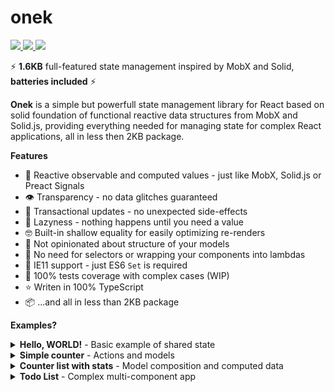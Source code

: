 # onek

<p>
  <a href="https://www.npmjs.com/package/onek" > 
    <img src="https://badgen.net/npm/v/onek?color=5fbfcd"/> 
  </a>
  <a href="https://bundlephobia.com/package/onek" > 
    <img src="https://badgen.net/badgesize/gzip/file-url/unpkg.com/onek/dist/onek.js?color=5fbfcd"/> 
  </a>
  <a href="https://github.com/zheksoon/onek/blob/main/LICENSE" > 
    <img src="https://badgen.net/github/license/zheksoon/onek?color=5fbfcd"/> 
  </a>
</p>

⚡️ **1.6KB** full-featured state management inspired by MobX and Solid, **batteries included** ⚡️

**Onek** is a simple but powerfull state management library for React based on solid foundation of functional reactive data structures from MobX and Solid.js, providing everything needed for managing state for complex React applications, all in less then 2KB package.

**Features**

- 🚀 Reactive observable and computed values - just like MobX, Solid.js or Preact Signals
- 👁 Transparency - no data glitches guaranteed
- 🔄 Transactional updates - no unexpected side-effects
- 🙈 Lazyness - nothing happens until you need a value
- 🤓 Built-in shallow equality for easily optimizing re-renders
- 🤔 Not opinionated about structure of your models
- 🎱 No need for selectors or wrapping your components into lambdas
- 💾 IE11 support - just ES6 `Set` is required
- 💯 100% tests coverage with complex cases (WIP)
- ⭐️ Writen in 100% TypeScript
- 📦 ...and all in less than 2KB package

**Examples?**

<details>
    <summary><b>Hello, WORLD!</b> - Basic example of shared state</summary>

```jsx
import { observable, computed, useObserver } from "onek";

const [name, setName] = observable("Eugene");
const uppercaseName = computed(() => name().toUpperCase());

const NameInput = () => {
  const obs = useObserver();
  const onChange = useCallback((e) => setName(e.target.value), [setName]);

  return <input type="text" value={name(obs)} onChange={onChange} />;
};

const Greeter = () => {
  const obs = useObserver();

  return <span>Hello, {uppercaseName(obs)}!</span>;
};

root.render(
  <>
    <NameInput />
    <Greeter />
  </>
);
```

</details>

<details>
    <summary><b>Simple counter</b> - Actions and models</summary>

```jsx
import { observable, action, useObserver } from "onek";

const makeCounter = (initial) => {
  const [count, setCount] = observable(initial);
  const inc = action(() => setCount((count) => count + 1));
  const dec = action(() => setCount((count) => count - 1));
  const reset = action(() => setCount(initial));

  return { count, inc, dec, reset };
};

const Counter = ({ counter }) => {
  const { counter, inc, dec, reset } = counter;
  const obs = useObserver();

  return (
    <>
      <button onClick={inc}>+</button>
      <button onClick={dec}>-</button>
      <button onClick={reset}>Reset</button>
      Count: {counter(obs)}
    </>
  );
};

const counter = makeCounter(0);

root.render(<Counter counter={counter} />);
```

</details>

<details>
    <summary><b>Counter list with stats</b> - Model composition and computed data</summary>

```jsx
import { observable, computed, action, useObserver } from "onek";
import { makeCounter, Counter } from "./Counter";

const makeCountersList = () => {
  const [counters, setCounters] = observable([]);

  const countersCount = computed(() => counters().length);
  const countersSum = computed(() => counters().reduce((sum, counter) => sum + counter.count(), 0));

  const addCounter = action(() => {
    const counter = makeCounter(0);
    setCounters((counters) => [...counters, counter]);
  });
  const removeCounter = action((counter) => {
    setCounters((counters) => counters.filter((_counter) => _counter !== counter));
  });
  const resetAll = action(() => {
    counters().forEach((counter) => counter.reset());
  });

  return {
    counters,
    countersCount,
    countersSum,
    addCounter,
    removeCounter,
    resetAll,
  };
};

const CounterStats = ({ count, sum }) => {
  const obs = useObserver();

  return (
    <>
      <p>Total count: {count(obs)}</p>
      <p>Total sum: {sum(obs)}</p>
    </>
  );
};

const CountersList = ({ model }) => {
  const obs = useObserver();

  return (
    <div>
      <CounterStats count={model.countersCount} sum={model.countersSum} />
      <button onClick={model.addCounter}>Add</button>
      <button onClick={model.resetAll}>Reset all</button>
      {model.counters(obs).map((counter) => (
        <div>
          <Counter model={counter} />
          <button onClick={() => model.removeCounter(counter)}>Remove</button>
        </div>
      ))}
    </div>
  );
};

const countersList = makeCountersList();

root.render(<CountersList model={countersList} />);
```

</details>

<details>
  <summary><b>Todo List</b> - Complex multi-component app</summary>

```jsx
import { action, observable, computed, useObserver } from "onek";

let id = 0;

export const makeTodo = (todoText) => {
  const [text, setText] = observable(todoText);
  const [done, setDone] = observable(false);
  const toggleDone = action(() => {
    setDone((done) => !done);
  });

  return {
    id: id++,
    text,
    done,
    setText,
    toggleDone,
  };
};

export const makeTodoList = () => {
  const [text, setText] = observable("");
  const [todos, setTodos] = observable([], true);
  const [filter, setFilter] = observable("ALL");
  const doneTodos = computed(() => {
    return todos().filter((todo) => todo.done());
  });
  const undoneTodos = computed(() => {
    return todos().filter((todo) => !todo.done());
  });
  const visibleTodos = computed(() => {
    switch (filter()) {
      case "ALL":
        return todos();
      case "DONE":
        return doneTodos();
      case "UNDONE":
        return undoneTodos();
    }
  }, true);
  const addTodo = action(() => {
    const todo = makeTodo(text());
    setTodos((todos) => [...todos, todo]);
    setText("");
  });
  const removeTodo = action((todo) => {
    setTodos((todos) => todos.filter((_todo) => _todo !== todo));
  });
  const clearDone = action((todo) => {
    setTodos(undoneTodos());
  });
  return {
    text,
    setText,
    todos,
    filter,
    visibleTodos,
    setFilter,
    addTodo,
    removeTodo,
    clearDone,
  };
};

const FILTER_OPTIONS = [
  { name: "All", value: "ALL" },
  { name: "Done", value: "DONE" },
  { name: "Undone", value: "UNDONE" },
];

const NewTodoInput = ({ model }) => {
  const { text, setText, addTodo } = model;
  const obs = useObserver();

  return (
    <div>
      <input onChange={(e) => setText(e.target.value)} value={text(obs)} />
      <button onClick={addTodo} disabled={text(obs).length === 0}>
        Add
      </button>
    </div>
  );
};

const TodoListFilter = ({ model }) => {
  const it = useObserver();

  return (
    <select value={model.filter(it)} onChange={(e) => model.setFilter(e.target.value)}>
      {FILTER_OPTIONS.map(({ name, value }) => (
        <option key={value} value={value}>
          {name}
        </option>
      ))}
    </select>
  );
};

const Todo = ({ model }) => {
  const it = useObserver();

  return (
    <div className="todo">
      <label>
        <input type="checkbox" checked={model.done(it)} onChange={model.toggleDone} />
        <span style={{ textDecoration: model.done(it) ? "line-through" : "none" }}>
          {model.text(it)}
        </span>
      </label>
    </div>
  );
};

export const TodoList = ({ model }) => {
  const it = useObserver();

  return (
    <div className="todo-list">
      <button onClick={model.clearDone}>Clear done</button>
      <TodoListFilter model={model} />
      <NewTodoInput model={model} />
      {model.visibleTodos(it).map((todo) => (
        <Todo key={todo.id} model={todo} />
      ))}
    </div>
  );
};
```

</details>

